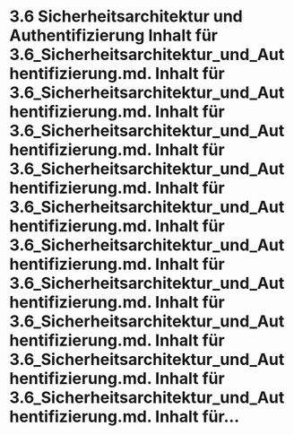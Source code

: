 # 3.6 Sicherheitsarchitektur und Authentifizierung Inhalt für 3.6_Sicherheitsarchitektur_und_Authentifizierung.md. Inhalt für 3.6_Sicherheitsarchitektur_und_Authentifizierung.md. Inhalt für 3.6_Sicherheitsarchitektur_und_Authentifizierung.md. Inhalt für 3.6_Sicherheitsarchitektur_und_Authentifizierung.md. Inhalt für 3.6_Sicherheitsarchitektur_und_Authentifizierung.md. Inhalt für 3.6_Sicherheitsarchitektur_und_Authentifizierung.md. Inhalt für 3.6_Sicherheitsarchitektur_und_Authentifizierung.md. Inhalt für 3.6_Sicherheitsarchitektur_und_Authentifizierung.md. Inhalt für 3.6_Sicherheitsarchitektur_und_Authentifizierung.md. Inhalt für 3.6_Sicherheitsarchitektur_und_Authentifizierung.md. Inhalt für...